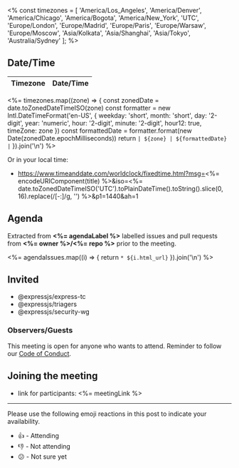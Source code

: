 <% const timezones = [
  'America/Los_Angeles',
  'America/Denver',
  'America/Chicago',
  'America/Bogota',
  'America/New_York',
  'UTC',
  'Europe/London',
  'Europe/Madrid',
  'Europe/Paris',
  'Europe/Warsaw',
  'Europe/Moscow',
  'Asia/Kolkata',
  'Asia/Shanghai',
  'Asia/Tokyo',
  'Australia/Sydney'
]; %>

## Date/Time

| Timezone | Date/Time |
|----------|-----------|
<%= timezones.map((zone) => {
  const zonedDate = date.toZonedDateTimeISO(zone)
  const formatter = new Intl.DateTimeFormat('en-US', {
    weekday: 'short',
    month: 'short',
    day: '2-digit',
    year: 'numeric',
    hour: '2-digit',
    minute: '2-digit',
    hour12: true,
    timeZone: zone
  })
  const formattedDate = formatter.format(new Date(zonedDate.epochMilliseconds))
  return `| ${zone} | ${formattedDate} |`
}).join('\n') %>

Or in your local time:

* https://www.timeanddate.com/worldclock/fixedtime.html?msg=<%= encodeURIComponent(title) %>&iso=<%= date.toZonedDateTimeISO('UTC').toPlainDateTime().toString().slice(0, 16).replace(/[-:]/g, '') %>&p1=1440&ah=1

## Agenda

Extracted from **<%= agendaLabel %>** labelled issues and pull requests from **<%= owner %>/<%= repo %>** prior to the meeting.

<%= agendaIssues.map((i) => {
  return `* ${i.html_url}`
}).join('\n') %>

## Invited

- @expressjs/express-tc
- @expressjs/triagers
- @expressjs/security-wg

### Observers/Guests

This meeting is open for anyone who wants to attend. Reminder to follow our [Code of Conduct](https://github.com/expressjs/.github/blob/master/CODE_OF_CONDUCT.md).

## Joining the meeting

* link for participants: <%= meetingLink %>

---

Please use the following emoji reactions in this post to indicate your
availability.

- 👍 - Attending
- 👎 - Not attending
- 😕 - Not sure yet
